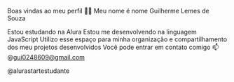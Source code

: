 Boas vindas ao meu perfil 💙💙
Meu nome é nome Guilherme Lemes de Souza

Estou estudando na Alura
Estou me desenvolvendo na linguagem JavaScript
Utilizo esse espaço para minha organização e compartilhamento dos meu projetos desenvolvidos
Você pode entrar em contato comigo 📫
@gui0248609@gmail.com

@alurastartestudante
